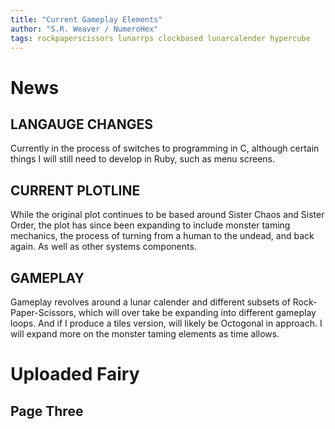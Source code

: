 ```yaml
---
title: "Current Gameplay Elements"
author: "S.R. Weaver / NumeroHex"
tags: rockpaperscissors lunarrps clockbased lunarcalender hypercube
---
```

# News
## LANGAUGE CHANGES
Currently in the process of switches to programming in C, although certain things I will still need to develop in Ruby, such as menu screens.

## CURRENT PLOTLINE
While the original plot continues to be based around Sister Chaos and Sister Order, the plot has since been expanding to include monster taming mechanics, the process of turning from a human to the undead, and back again. As well as other systems components.

## GAMEPLAY
Gameplay revolves around a lunar calender and different subsets of Rock-Paper-Scissors, which will over take be expanding into different gameplay loops. And if I produce a tiles version, will likely be Octogonal in approach. I will expand more on the monster taming elements as time allows.

# Uploaded Fairy
## Page Three
[]()
